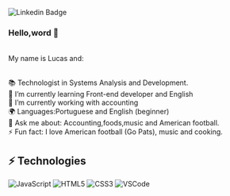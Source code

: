 

![Linkedin Badge](https://img.shields.io/badge/-LinkedIn-blue?style=flat-square&logo=Linkedin&logoColor=white&link=https://www.linkedin.com/in/lucas-damasceno-oliveira-629a027b/)

### Hello,word 👋

<br/>My name is Lucas and:

 <br/>📚 Technologist in Systems Analysis and Development.
 <br/>🌱 I’m currently learning Front-end developer and English 
 <br/>🔭 I’m currently working with accounting
 <br/>🌍 Languages:Portuguese and English (beginner)
 <br/>💬 Ask me about: Accounting,foods,music and American football.
 <br/>⚡ Fun fact: I love American football (Go Pats), music and cooking. 


## ⚡ Technologies

![JavaScript](https://img.shields.io/badge/-JavaScript-black?style=flat-square&logo=javascript)
![HTML5](https://img.shields.io/badge/-HTML5-E34F26?style=flat-square&logo=html5&logoColor=white)
![CSS3](https://img.shields.io/badge/-CSS3-1572B6?style=flat-square&logo=css3)
![VSCode](https://img.shields.io/badge/-VSCode-007ACC?style=flat-square&logo=visual-studio-code&logoColor=white)


